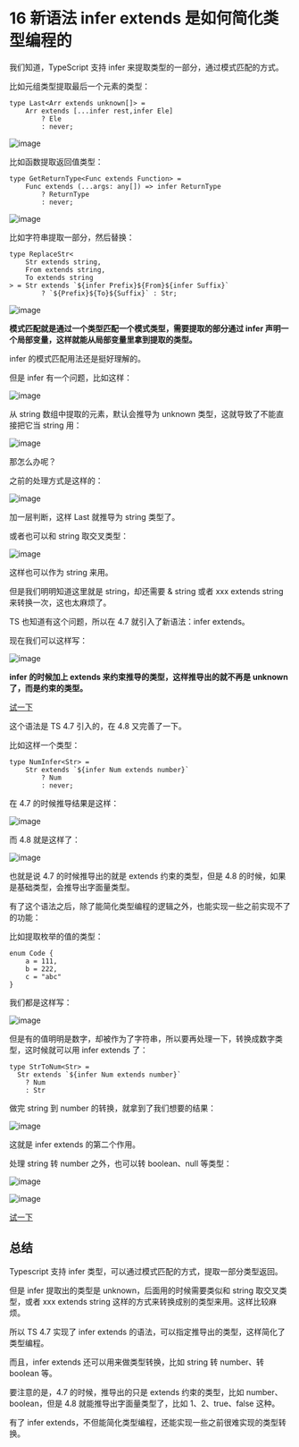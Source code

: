 # 16 新语法 infer extends 是如何简化类型编程的
我们知道，TypeScript 支持 infer 来提取类型的一部分，通过模式匹配的方式。

比如元组类型提取最后一个元素的类型：

```Plain Text
type Last<Arr extends unknown[]> = 
    Arr extends [...infer rest,infer Ele]
        ? Ele 
        : never;

```
![image](images/T4-K2bYngCx01yVaCScXYR8U19Yeg3MrRMdtz2S4OMU.webp)

比如函数提取返回值类型：

```Plain Text
type GetReturnType<Func extends Function> = 
    Func extends (...args: any[]) => infer ReturnType 
        ? ReturnType 
        : never;

```
![image](images/S8Xdx-oIJcPL8X1bwNT_mpRV5xsFzHx0O8ACvYKqCZM.webp)

比如字符串提取一部分，然后替换：

```Plain Text
type ReplaceStr<
    Str extends string,
    From extends string,
    To extends string
> = Str extends `${infer Prefix}${From}${infer Suffix}` 
        ? `${Prefix}${To}${Suffix}` : Str;

```
![image](images/0vvjrFGIUCs9XqaLI20iYhooktmWLr5sEXrXdeLveuw.webp)

**模式匹配就是通过一个类型匹配一个模式类型，需要提取的部分通过 infer 声明一个局部变量，这样就能从局部变量里拿到提取的类型。**

infer 的模式匹配用法还是挺好理解的。

但是 infer 有一个问题，比如这样：

![image](images/Eoeq42fuo0dQUw0zMBCA4ctOMziNTAS8XZwduAyWBGI.webp)

从 string 数组中提取的元素，默认会推导为 unknown 类型，这就导致了不能直接把它当 string 用：

![image](images/nUJ2f30_aQ7pRzKstCos9DLT-gwLN7EJwKteOsnZxg4.webp)

那怎么办呢？

之前的处理方式是这样的：

![image](images/C4tt44RxEMVen7x8TW1qyIdXQyUoRUCffvscv-0ynrE.webp)

加一层判断，这样 Last 就推导为 string 类型了。

或者也可以和 string 取交叉类型：

![image](images/T0veTraLxihdfFIbvGCcmFlhdNEUfePY-0_yswp4qaM.webp)

这样也可以作为 string 来用。

但是我们明明知道这里就是 string，却还需要 & string 或者 xxx extends string 来转换一次，这也太麻烦了。

TS 也知道有这个问题，所以在 4.7 就引入了新语法：infer extends。

现在我们可以这样写：

![image](images/LbWxUE10WXEcegwAKpxwzZpPzklIyc0ChV9vBIRUGHs.webp)

**infer 的时候加上 extends 来约束推导的类型，这样推导出的就不再是 unknown 了，而是约束的类型。**

[试一下](https://link.juejin.cn/?target=https%3A%2F%2Fwww.typescriptlang.org%2Fplay%3Fts%3D4.8.0-beta%23code%2FC4TwDgpgBAKhDOwAyBDRAeAggJ21CAHsBAHYAm8Ui2AliQOYDaAugHxQC8UAUFH1DjyFi5SowB0kugDMIeAEoJgAGigy5UVIma9%2BegPxQABoABzQHAqgADlAVHKB6M0BY-wBIA3luBQAZFWC0GAXyO6enwAXFAkEABucgDc3NygkLBKrgBMWLj4RKQUXj5MbJw8eoKZIjkSUiSyCkqq6niuOkH8hq6l2ZTUdPSBzS3G5tb2zq7%2BvX1QoeFR2OP8U5ExcQnQcIiuAMzpQlmiud0s7Fy9JcIdUBXi9VCKiHVVGm1ne10MTX2Gppa2ji5owGMJgsZrEgA "https://www.typescriptlang.org/play?ts=4.8.0-beta#code/C4TwDgpgBAKhDOwAyBDRAeAggJ21CAHsBAHYAm8Ui2AliQOYDaAugHxQC8UAUFH1DjyFi5SowB0kugDMIeAEoJgAGigy5UVIma9+egPxQABoABzQHAqgADlAVHKB6M0BY-wBIA3luBQAZFWC0GAXyO6enwAXFAkEABucgDc3NygkLBKrgBMWLj4RKQUXj5MbJw8eoKZIjkSUiSyCkqq6niuOkH8hq6l2ZTUdPSBzS3G5tb2zq7+vX1QoeFR2OP8U5ExcQnQcIiuAMzpQlmiud0s7Fy9JcIdUBXi9VCKiHVVGm1ne10MTX2Gppa2ji5owGMJgsZrEgA")

这个语法是 TS 4.7 引入的，在 4.8 又完善了一下。

比如这样一个类型：

```Plain Text
type NumInfer<Str> = 
    Str extends `${infer Num extends number}`
        ? Num
        : never;

```
在 4.7 的时候推导结果是这样：

![image](images/F6pffhbFYSC15ZzoM_kRuNTNpzei_gdZhK4egm4YiZY.webp)

而 4.8 就是这样了：

![image](images/dPLOfmKWGbrr9ij2W8chivq2L8m8fJF4UjjNkC_GEDY.webp)

也就是说 4.7 的时候推导出的就是 extends 约束的类型，但是 4.8 的时候，如果是基础类型，会推导出字面量类型。

有了这个语法之后，除了能简化类型编程的逻辑之外，也能实现一些之前实现不了的功能：

比如提取枚举的值的类型：

```Plain Text
enum Code {
    a = 111,
    b = 222,
    c = "abc"
}

```
我们都是这样写：

![image](images/jUasV5MxTnvguZZB_iUJWzFUQMT5rYvH0N2FfigCkUw.webp)

但是有的值明明是数字，却被作为了字符串，所以要再处理一下，转换成数字类型，这时候就可以用 infer extends 了：

```Plain Text
type StrToNum<Str> =
  Str extends `${infer Num extends number}`
    ? Num
    : Str

```
做完 string 到 number 的转换，就拿到了我们想要的结果：

![image](images/BqbYZNVDq57c_i98D-IeyUcvCz9-bheY5LKabNt_Q9Q.webp)

这就是 infer extends 的第二个作用。

处理 string 转 number 之外，也可以转 boolean、null 等类型：

![image](images/u8MY06wcAE6VtrWGnO-d8a9C64MsyFaoQwOSfPt46rw.webp)

![image](images/RORTiis50OyeHbVaMdraLfuJgPet3DFrnzx-Qt4eo1c.webp)

[试一下](https://link.juejin.cn/?target=https%3A%2F%2Fwww.typescriptlang.org%2Fplay%3Fts%3D4.8.0-beta%23code%2FKYOwrgtgBAwg9gE2FA3gKCpqBDKBeKARmIBoMsAjfKAJjrKygGNqBybCp1tAXzTQAuATwAOyAMoCATgBU4AOUgAeSVIB8%2BcqqjAAHgNAIAzlAAGAEhQBLEADNgUqIuh6DIY1HAQKDnqfKYAPxOkAFQAFxQqvzCYlBSwCYEqnLOShYo8Eh%2BagDcMaIS0nIAQnBwADbA2CAq0hp4WtI6%2BoYmGTb2jmWVLW4eFOVVNX5hwT0VYZHRgoXxiTTUKXAT1bWs0mDArHkFccuKFRV16pqY2q5tZpadDiFHfVfgR6OMwYeTjNPSe8gJRgBmJbFBRgI5KVjPCo7XJAA "https://www.typescriptlang.org/play?ts=4.8.0-beta#code/KYOwrgtgBAwg9gE2FA3gKCpqBDKBeKARmIBoMsAjfKAJjrKygGNqBybCp1tAXzTQAuATwAOyAMoCATgBU4AOUgAeSVIB8+cqqjAAHgNAIAzlAAGAEhQBLEADNgUqIuh6DIY1HAQKDnqfKYAPxOkAFQAFxQqvzCYlBSwCYEqnLOShYo8Eh+agDcMaIS0nIAQnBwADbA2CAq0hp4WtI6+oYmGTb2jmWVLW4eFOVVNX5hwT0VYZHRgoXxiTTUKXAT1bWs0mDArHkFccuKFRV16pqY2q5tZpadDiFHfVfgR6OMwYeTjNPSe8gJRgBmJbFBRgI5KVjPCo7XJAA")

## 总结
Typescript 支持 infer 类型，可以通过模式匹配的方式，提取一部分类型返回。

但是 infer 提取出的类型是 unknown，后面用的时候需要类似和 string 取交叉类型，或者 xxx extends string 这样的方式来转换成别的类型来用。这样比较麻烦。

所以 TS 4.7 实现了 infer extends 的语法，可以指定推导出的类型，这样简化了类型编程。

而且，infer extends 还可以用来做类型转换，比如 string 转 number、转 boolean 等。

要注意的是，4.7 的时候，推导出的只是 extends 约束的类型，比如 number、boolean，但是 4.8 就能推导出字面量类型了，比如 1、2、true、false 这种。

有了 infer extends，不但能简化类型编程，还能实现一些之前很难实现的类型转换。
